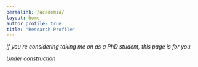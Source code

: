 ```yaml
---
permalink: /academia/
layout: home
author_profile: true
title: "Research Profile"
---
```


*If you're considering taking me on as a PhD student, this page is for you.*

*Under construction*

<!--
Talk about view of robotics

Talk about interests
- system level understanding

Talk 
-->
